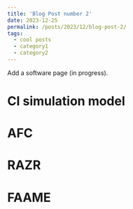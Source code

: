 ```yaml
---
title: 'Blog Post number 2'
date: 2023-12-25
permalink: /posts/2023/12/blog-post-2/
tags:
  - cool posts
  - category1
  - category2
---
```


Add a software page (in progress). 


# CI simulation model

# AFC

# RAZR

# FAAME

